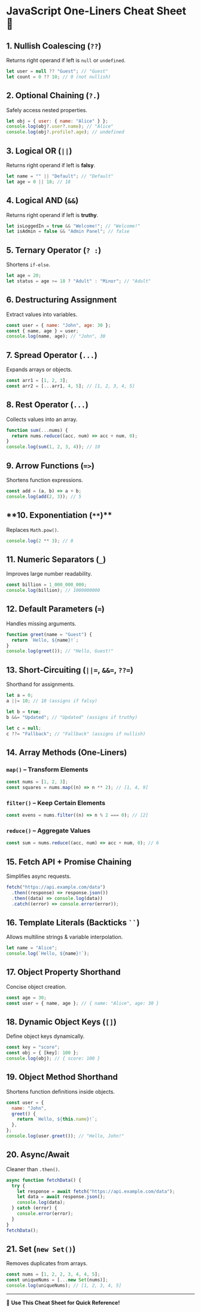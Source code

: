 # JavaScript One-Liners Cheat Sheet 🚀

## **1. Nullish Coalescing (`??`)**

Returns right operand if left is `null` or `undefined`.

```javascript
let user = null ?? "Guest"; // "Guest"
let count = 0 ?? 10; // 0 (not nullish)
```

## **2. Optional Chaining (`?.`)**

Safely access nested properties.

```javascript
let obj = { user: { name: "Alice" } };
console.log(obj?.user?.name); // "Alice"
console.log(obj?.profile?.age); // undefined
```

## **3. Logical OR (`||`)**

Returns right operand if left is **falsy**.

```javascript
let name = "" || "Default"; // "Default"
let age = 0 || 18; // 18
```

## **4. Logical AND (`&&`)**

Returns right operand if left is **truthy**.

```javascript
let isLoggedIn = true && "Welcome!"; // "Welcome!"
let isAdmin = false && "Admin Panel"; // false
```

## **5. Ternary Operator (`? :`)**

Shortens `if-else`.

```javascript
let age = 20;
let status = age >= 18 ? "Adult" : "Minor"; // "Adult"
```

## **6. Destructuring Assignment**

Extract values into variables.

```javascript
const user = { name: "John", age: 30 };
const { name, age } = user;
console.log(name, age); // "John", 30
```

## **7. Spread Operator (`...`)**

Expands arrays or objects.

```javascript
const arr1 = [1, 2, 3];
const arr2 = [...arr1, 4, 5]; // [1, 2, 3, 4, 5]
```

## **8. Rest Operator (`...`)**

Collects values into an array.

```javascript
function sum(...nums) {
  return nums.reduce((acc, num) => acc + num, 0);
}
console.log(sum(1, 2, 3, 4)); // 10
```

## **9. Arrow Functions (`=>`)**

Shortens function expressions.

```javascript
const add = (a, b) => a + b;
console.log(add(2, 3)); // 5
```

## **10. Exponentiation (`**`)\*\*

Replaces `Math.pow()`.

```javascript
console.log(2 ** 3); // 8
```

## **11. Numeric Separators (`_`)**

Improves large number readability.

```javascript
const billion = 1_000_000_000;
console.log(billion); // 1000000000
```

## **12. Default Parameters (`=`)**

Handles missing arguments.

```javascript
function greet(name = "Guest") {
  return `Hello, ${name}!`;
}
console.log(greet()); // "Hello, Guest!"
```

## **13. Short-Circuiting (`||=`, `&&=`, `??=`)**

Shorthand for assignments.

```javascript
let a = 0;
a ||= 10; // 10 (assigns if falsy)

let b = true;
b &&= "Updated"; // "Updated" (assigns if truthy)

let c = null;
c ??= "Fallback"; // "Fallback" (assigns if nullish)
```

## **14. Array Methods (One-Liners)**

### `map()` – Transform Elements

```javascript
const nums = [1, 2, 3];
const squares = nums.map((n) => n ** 2); // [1, 4, 9]
```

### `filter()` – Keep Certain Elements

```javascript
const evens = nums.filter((n) => n % 2 === 0); // [2]
```

### `reduce()` – Aggregate Values

```javascript
const sum = nums.reduce((acc, num) => acc + num, 0); // 6
```

## **15. Fetch API + Promise Chaining**

Simplifies async requests.

```javascript
fetch("https://api.example.com/data")
  .then((response) => response.json())
  .then((data) => console.log(data))
  .catch((error) => console.error(error));
```

## **16. Template Literals (Backticks ` `` `)**

Allows multiline strings & variable interpolation.

```javascript
let name = "Alice";
console.log(`Hello, ${name}!`);
```

## **17. Object Property Shorthand**

Concise object creation.

```javascript
const age = 30;
const user = { name, age }; // { name: "Alice", age: 30 }
```

## **18. Dynamic Object Keys (`[]`)**

Define object keys dynamically.

```javascript
const key = "score";
const obj = { [key]: 100 };
console.log(obj); // { score: 100 }
```

## **19. Object Method Shorthand**

Shortens function definitions inside objects.

```javascript
const user = {
  name: "John",
  greet() {
    return `Hello, ${this.name}!`;
  },
};
console.log(user.greet()); // "Hello, John!"
```

## **20. Async/Await**

Cleaner than `.then()`.

```javascript
async function fetchData() {
  try {
    let response = await fetch("https://api.example.com/data");
    let data = await response.json();
    console.log(data);
  } catch (error) {
    console.error(error);
  }
}
fetchData();
```

## **21. Set (`new Set()`)**

Removes duplicates from arrays.

```javascript
const nums = [1, 2, 2, 3, 4, 4, 5];
const uniqueNums = [...new Set(nums)];
console.log(uniqueNums); // [1, 2, 3, 4, 5]
```

---

🚀 **Use This Cheat Sheet for Quick Reference!**
